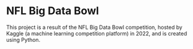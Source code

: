 <h1>NFL Big Data Bowl</h1>

<p>This project is a result of the NFL Big Data Bowl competition, hosted by Kaggle (a machine learning competition platform) in 2022, and is created using Python.</p>

